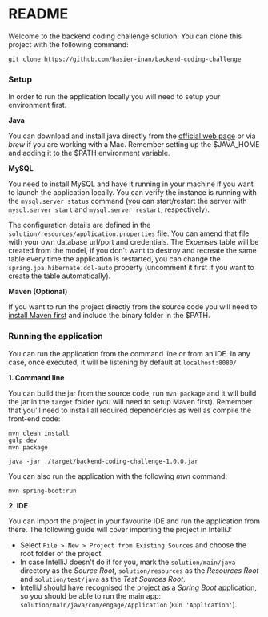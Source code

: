 README
====
Welcome to the backend coding challenge solution! You can clone this project with the following command:

```
git clone https://github.com/hasier-inan/backend-coding-challenge
```


### Setup


In order to run the application locally you will need to setup your environment first.

**Java**

You can download and install java directly from the [official web page](https://www.java.com/en/download/) or via _brew_ if you are working with a Mac. Remember setting up the $JAVA_HOME and adding it to the $PATH environment variable. 

**MySQL**

You need to install MySQL and have it running in your machine if you want to launch the application locally.
 You can verify the instance is running with the `mysql.server status` command (you can start/restart the server with `mysql.server start` and `mysql.server restart`, respectively).

The configuration details are defined in the `solution/resources/application.properties` file. You can amend that file with your own database url/port and credentials. The _Expenses_ table will be created from the model, if you don't want to destroy and recreate the same table every time the application is restarted, you can change the `spring.jpa.hibernate.ddl-auto` property (uncomment it first if you want to create the table automatically). 

**Maven (Optional)**

If you want to run the project directly from the source code you will need to [install Maven first](https://maven.apache.org/install.html) and include the binary folder in the $PATH.


### Running the application

You can run the application from the command line or from an IDE. In any case, once executed, it will be listening by default at `localhost:8080/`

 **1. Command line**
 
 You can build the jar from the source code, run `mvn package` and it will build the jar in the `target` folder (you will need to setup Maven first). Remember that you'll need to install all required dependencies as well as compile the front-end code:    
 
 ```
 mvn clean install
 gulp dev
 mvn package
 ```
 ```
 java -jar ./target/backend-coding-challenge-1.0.0.jar
 ```
  
 You can also run the application with the following _mvn_ command:
 
 ```
 mvn spring-boot:run
 ```
  
 **2. IDE**
 
 You can import the project in your favourite IDE and run the application from there. The following guide will cover importing the project in IntelliJ:
 
 - Select `File > New > Project from Existing Sources` and choose the root folder of the project.
 - In case IntelliJ doesn't do it for you, mark the `solution/main/java` directory as the _Source Root_, `solution/resources` as the _Resources Root_ and `solution/test/java` as the _Test Sources Root_.     
 - IntelliJ should have recognised the project as a _Spring Boot_ application, so you should be able to run the main app: `solution/main/java/com/engage/Application` (`Run 'Application'`).
 